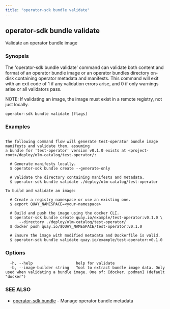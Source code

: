 ```yaml
---
title: "operator-sdk bundle validate"
---
```

## operator-sdk bundle validate

Validate an operator bundle image

### Synopsis


The 'operator-sdk bundle validate' command can validate both content and
format of an operator bundle image or an operator bundles directory on-disk
containing operator metadata and manifests. This command will exit with an
exit code of 1 if any validation errors arise, and 0 if only warnings arise or
all validators pass.

NOTE: If validating an image, the image must exist in a remote registry, not just locally.

```
operator-sdk bundle validate [flags]
```

### Examples

```

The following command flow will generate test-operator bundle image manifests and validate them, assuming 
a bundle for 'test-operator' version v0.1.0 exists at <project-root>/deploy/olm-catalog/test-operator/:

  # Generate manifests locally.
  $ operator-sdk bundle create --generate-only

  # Validate the directory containing manifests and metadata.
  $ operator-sdk bundle validate ./deploy/olm-catalog/test-operator

To build and validate an image:

  # Create a registry namespace or use an existing one.
  $ export QUAY_NAMESPACE=<your-namespace>

  # Build and push the image using the docker CLI.
  $ operator-sdk bundle create quay.io/example/test-operator:v0.1.0 \
      --directory ./deploy/olm-catalog/test-operator/
  $ docker push quay.io/$QUAY_NAMESPACE/test-operator:v0.1.0
		
  # Ensure the image with modified metadata and Dockerfile is valid.
  $ operator-sdk bundle validate quay.io/example/test-operator:v0.1.0

```

### Options

```
  -h, --help                   help for validate
  -b, --image-builder string   Tool to extract bundle image data. Only used when validating a bundle image. One of: [docker, podman] (default "docker")
```

### SEE ALSO

* [operator-sdk bundle](../operator-sdk_bundle)	 - Manage operator bundle metadata

